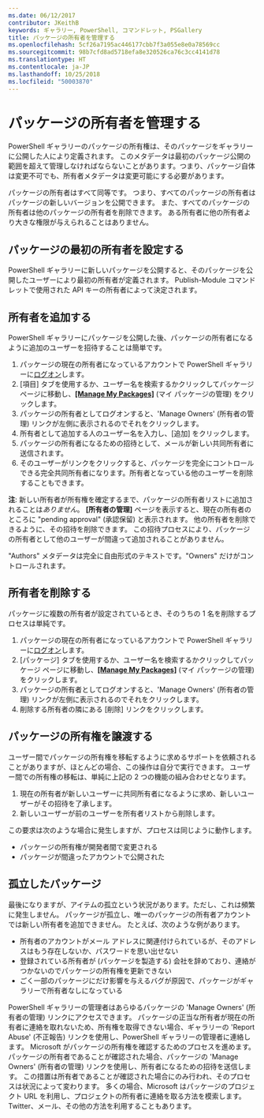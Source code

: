 ```yaml
---
ms.date: 06/12/2017
contributor: JKeithB
keywords: ギャラリー, PowerShell, コマンドレット, PSGallery
title: パッケージの所有者を管理する
ms.openlocfilehash: 5cf26a7195ac446177cbb7f3a055e8e0a78569cc
ms.sourcegitcommit: 98b7cfd8ad5718efa8e320526ca76c3cc4141d78
ms.translationtype: HT
ms.contentlocale: ja-JP
ms.lasthandoff: 10/25/2018
ms.locfileid: "50003870"
---
```

# <a name="managing-package-owners"></a>パッケージの所有者を管理する

PowerShell ギャラリーのパッケージの所有権は、そのパッケージをギャラリーに公開した人により定義されます。
このメタデータは最初のパッケージ公開の範囲を超えて管理しなければならないことがあります。つまり、パッケージ自体は変更不可でも、所有者メタデータは変更可能にする必要があります。

パッケージの所有者はすべて同等です。
つまり、すべてのパッケージの所有者はパッケージの新しいバージョンを公開できます。 また、すべてのパッケージの所有者は他のパッケージの所有者を削除できます。
ある所有者に他の所有者より大きな権限が与えられることはありません。

## <a name="setting-a-packages-initial-owner"></a>パッケージの最初の所有者を設定する

PowerShell ギャラリーに新しいパッケージを公開すると、そのパッケージを公開したユーザーにより最初の所有者が定義されます。 Publish-Module コマンドレットで使用された API キーの所有者によって決定されます。

## <a name="adding-owners"></a>所有者を追加する

PowerShell ギャラリーにパッケージを公開した後、パッケージの所有者になるように追加のユーザーを招待することは簡単です。

1. パッケージの現在の所有者になっているアカウントで PowerShell ギャラリーに[ログオン](https://powershellgallery.com/users/account/LogOn)します。
2. [項目] タブを使用するか、ユーザー名を検索するかクリックしてパッケージ ページに移動し、[**[Manage My Packages]**](https://www.powershellgallery.com/account/Packages) \(マイ パッケージの管理) をクリックします。
3. パッケージの所有者としてログオンすると、'Manage Owners' (所有者の管理) リンクが左側に表示されるのでそれをクリックします。
4. 所有者として追加する人のユーザー名を入力し、[追加] をクリックします。
5. パッケージの所有者になるための招待として、メールが新しい共同所有者に送信されます。
6. そのユーザーがリンクをクリックすると、パッケージを完全にコントロールできる完全共同所有者になります。所有者となっている他のユーザーを削除することもできます。

**注**: 新しい所有者が所有権を確定するまで、パッケージの所有者リストに追加されることは*ありません*。
**[所有者の管理]** ページを表示すると、現在の所有者のところに "pending approval" (承認保留) と表示されます。
他の所有者を削除できるように、その招待を削除できます。
この招待プロセスにより、パッケージの所有者として他のユーザーが間違って追加されることがありません。

"Authors" メタデータは完全に自由形式のテキストです。"Owners" だけがコントロールされます。


## <a name="removing-owners"></a>所有者を削除する

パッケージに複数の所有者が設定されているとき、そのうちの 1 名を削除するプロセスは単純です。

1. パッケージの現在の所有者になっているアカウントで PowerShell ギャラリーに[ログオン](https://powershellgallery.com/users/account/LogOn)します。
2. [パッケージ] タブを使用するか、ユーザー名を検索するかクリックしてパッケージ ページに移動し、[**[Manage My Packages]**](https://www.powershellgallery.com/account/Packages) \(マイ パッケージの管理) をクリックします。
3. パッケージの所有者としてログオンすると、'Manage Owners' (所有者の管理) リンクが左側に表示されるのでそれをクリックします。
4. 削除する所有者の隣にある [削除] リンクをクリックします。



## <a name="transferring-package-ownership"></a>パッケージの所有権を譲渡する

ユーザー間でパッケージの所有権を移転するように求めるサポートを依頼されることがありますが、ほとんどの場合、この操作は自分で実行できます。
ユーザー間での所有権の移転は、単純に上記の 2 つの機能の組み合わせとなります。

1. 現在の所有者が新しいユーザーに共同所有者になるように求め、新しいユーザーがその招待を了承します。
2. 新しいユーザーが前のユーザーを所有者リストから削除します。

この要求は次のような場合に発生しますが、プロセスは同じように動作します。

- パッケージの所有権が開発者間で変更される
- パッケージが間違ったアカウントで公開された


## <a name="orphaned-packages"></a>孤立したパッケージ

最後になりますが、アイテムの孤立という状況があります。ただし、これは頻繁に発生しません。
パッケージが孤立し、唯一のパッケージの所有者アカウントでは新しい所有者を追加できません。
たとえば、次のような例があります。

- 所有者のアカウントがメール アドレスに関連付けられているが、そのアドレスはもう存在しないか、パスワードを思い出せない
- 登録されている所有者が (パッケージを製造する) 会社を辞めており、連絡がつかないのでパッケージの所有権を更新できない
- ごく一部のパッケージにだけ影響を与えるバグが原因で、パッケージがギャラリーで所有者なしになっている

PowerShell ギャラリーの管理者はあらゆるパッケージの 'Manage Owners' (所有者の管理) リンクにアクセスできます。
パッケージの正当な所有者が現在の所有者に連絡を取れないため、所有権を取得できない場合、ギャラリーの 'Report Abuse' (不正報告) リンクを使用し、PowerShell ギャラリーの管理者に連絡します。
Microsoft がパッケージの所有権を確認するためのプロセスを進めます。
パッケージの所有者であることが確認された場合、パッケージの 'Manage Owners' (所有者の管理) リンクを使用し、所有者になるための招待を送信します。
この措置は所有者であることが確認された場合にのみ行われ、そのプロセスは状況によって変わります。
多くの場合、Microsoft はパッケージのプロジェクト URL を利用し、プロジェクトの所有者に連絡を取る方法を模索します。Twitter、メール、その他の方法を利用することもあります。
